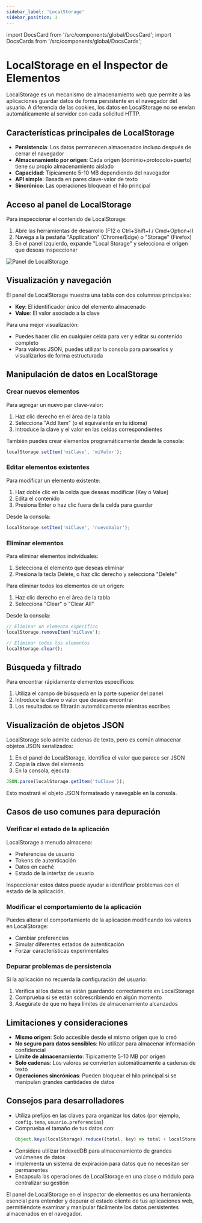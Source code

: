 ```yaml
---
sidebar_label: 'LocalStorage'
sidebar_position: 3
---
```


import DocsCard from '/src/components/global/DocsCard';
import DocsCards from '/src/components/global/DocsCards';

# LocalStorage en el Inspector de Elementos

LocalStorage es un mecanismo de almacenamiento web que permite a las aplicaciones guardar datos de forma persistente en el navegador del usuario. A diferencia de las cookies, los datos en LocalStorage no se envían automáticamente al servidor con cada solicitud HTTP.

## Características principales de LocalStorage

- **Persistencia**: Los datos permanecen almacenados incluso después de cerrar el navegador
- **Almacenamiento por origen**: Cada origen (dominio+protocolo+puerto) tiene su propio almacenamiento aislado
- **Capacidad**: Típicamente 5-10 MB dependiendo del navegador
- **API simple**: Basada en pares clave-valor de texto
- **Sincrónico**: Las operaciones bloquean el hilo principal

## Acceso al panel de LocalStorage

Para inspeccionar el contenido de LocalStorage:

1. Abre las herramientas de desarrollo (F12 o Ctrl+Shift+I / Cmd+Option+I)
2. Navega a la pestaña "Application" (Chrome/Edge) o "Storage" (Firefox)
3. En el panel izquierdo, expande "Local Storage" y selecciona el origen que deseas inspeccionar

![Panel de LocalStorage](https://via.placeholder.com/800x400)

## Visualización y navegación

El panel de LocalStorage muestra una tabla con dos columnas principales:
- **Key**: El identificador único del elemento almacenado
- **Value**: El valor asociado a la clave

Para una mejor visualización:
- Puedes hacer clic en cualquier celda para ver y editar su contenido completo
- Para valores JSON, puedes utilizar la consola para parsearlos y visualizarlos de forma estructurada

## Manipulación de datos en LocalStorage

### Crear nuevos elementos

Para agregar un nuevo par clave-valor:

1. Haz clic derecho en el área de la tabla
2. Selecciona "Add Item" (o el equivalente en tu idioma)
3. Introduce la clave y el valor en las celdas correspondientes

También puedes crear elementos programáticamente desde la consola:

```javascript
localStorage.setItem('miClave', 'miValor');
```

### Editar elementos existentes

Para modificar un elemento existente:

1. Haz doble clic en la celda que deseas modificar (Key o Value)
2. Edita el contenido
3. Presiona Enter o haz clic fuera de la celda para guardar

Desde la consola:

```javascript
localStorage.setItem('miClave', 'nuevoValor');
```

### Eliminar elementos

Para eliminar elementos individuales:

1. Selecciona el elemento que deseas eliminar
2. Presiona la tecla Delete, o haz clic derecho y selecciona "Delete"

Para eliminar todos los elementos de un origen:

1. Haz clic derecho en el área de la tabla
2. Selecciona "Clear" o "Clear All"

Desde la consola:

```javascript
// Eliminar un elemento específico
localStorage.removeItem('miClave');

// Eliminar todos los elementos
localStorage.clear();
```

## Búsqueda y filtrado

Para encontrar rápidamente elementos específicos:

1. Utiliza el campo de búsqueda en la parte superior del panel
2. Introduce la clave o valor que deseas encontrar
3. Los resultados se filtrarán automáticamente mientras escribes

## Visualización de objetos JSON

LocalStorage solo admite cadenas de texto, pero es común almacenar objetos JSON serializados:

1. En el panel de LocalStorage, identifica el valor que parece ser JSON
2. Copia la clave del elemento
3. En la consola, ejecuta:

```javascript
JSON.parse(localStorage.getItem('tuClave'));
```

Esto mostrará el objeto JSON formateado y navegable en la consola.

## Casos de uso comunes para depuración

### Verificar el estado de la aplicación

LocalStorage a menudo almacena:
- Preferencias de usuario
- Tokens de autenticación
- Datos en caché
- Estado de la interfaz de usuario

Inspeccionar estos datos puede ayudar a identificar problemas con el estado de la aplicación.

### Modificar el comportamiento de la aplicación

Puedes alterar el comportamiento de la aplicación modificando los valores en LocalStorage:
- Cambiar preferencias
- Simular diferentes estados de autenticación
- Forzar características experimentales

### Depurar problemas de persistencia

Si la aplicación no recuerda la configuración del usuario:
1. Verifica si los datos se están guardando correctamente en LocalStorage
2. Comprueba si se están sobrescribiendo en algún momento
3. Asegúrate de que no haya límites de almacenamiento alcanzados

## Limitaciones y consideraciones

- **Mismo origen**: Solo accesible desde el mismo origen que lo creó
- **No seguro para datos sensibles**: No utilizar para almacenar información confidencial
- **Límite de almacenamiento**: Típicamente 5-10 MB por origen
- **Solo cadenas**: Los valores se convierten automáticamente a cadenas de texto
- **Operaciones sincrónicas**: Pueden bloquear el hilo principal si se manipulan grandes cantidades de datos

## Consejos para desarrolladores

- Utiliza prefijos en las claves para organizar los datos (por ejemplo, `config.tema`, `usuario.preferencias`)
- Comprueba el tamaño de tus datos con:
  ```javascript
  Object.keys(localStorage).reduce((total, key) => total + localStorage[key].length, 0);
  ```
- Considera utilizar IndexedDB para almacenamiento de grandes volúmenes de datos
- Implementa un sistema de expiración para datos que no necesitan ser permanentes
- Encapsula las operaciones de LocalStorage en una clase o módulo para centralizar su gestión

El panel de LocalStorage en el inspector de elementos es una herramienta esencial para entender y depurar el estado cliente de tus aplicaciones web, permitiéndote examinar y manipular fácilmente los datos persistentes almacenados en el navegador.